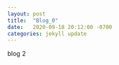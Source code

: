 ```yaml
---
layout:	post
title:	"Blog_0"
date:	2020-09-18 20:12:00 -0700
categories: jekyll update
---
```



blog 2
